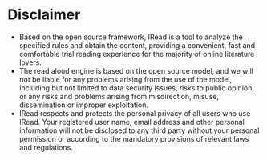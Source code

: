 # Disclaimer 

* Based on the open source framework, IRead is a tool to analyze the specified rules and obtain the content, providing a convenient, fast and comfortable trial reading experience for the majority of online literature lovers.
* The read aloud engine is based on the open source model, and we will not be liable for any problems arising from the use of the model, including but not limited to data security issues, risks to public opinion, or any risks and problems arising from misdirection, misuse, dissemination or improper exploitation.
* IRead respects and protects the personal privacy of all users who use IRead. Your registered user name, email address and other personal information will not be disclosed to any third party without your personal permission or according to the mandatory provisions of relevant laws and regulations.
